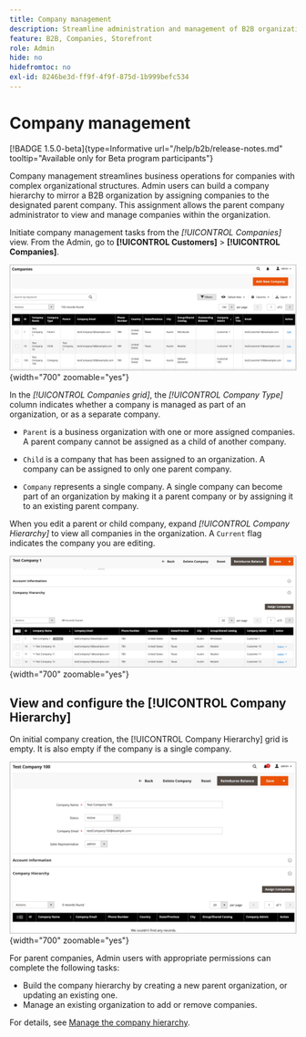 ```yaml
---
title: Company management
description: Streamline administration and management of B2B organizations with complex operational models.
feature: B2B, Companies, Storefront
role: Admin
hide: no
hidefromtoc: no
exl-id: 8246be3d-ff9f-4f9f-875d-1b999befc534
---
```

# Company management

[!BADGE 1.5.0-beta]{type=Informative url="/help/b2b/release-notes.md" tooltip="Available only for Beta program participants"}

Company management streamlines business operations for companies with complex organizational structures. Admin users can build a company hierarchy to mirror a B2B organization by assigning companies to the designated parent company. This assignment allows the parent company administrator to view and manage companies within the organization.

Initiate company management tasks from the *[!UICONTROL Companies]* view. From the Admin, go to  **[!UICONTROL Customers]** > **[!UICONTROL Companies]**.

  ![B2B Manage Companies Grid](./assets/companies-grid-view.png){width="700" zoomable="yes"}

In the *[!UICONTROL Companies grid]*, the *[!UICONTROL Company Type]* column indicates whether a company is managed as part of an organization, or as a separate company.

- `Parent` is a business organization with one or more assigned companies. A parent company cannot be assigned as a child of another company.

- `Child` is a company that has been assigned to an organization. A company can be assigned to only one parent company.

- `Company` represents a single company. A single company can become part of an organization by making it a parent company or by assigning it to an existing parent company.

When you edit a parent or child company, expand *[!UICONTROL Company Hierarchy]* to view all companies in the organization. A `Current` flag indicates the company you are editing.

   ![B2B Company Hierarchy grid](./assets/company-detail-hierarchy-current-flag.png){width="700" zoomable="yes"}


## View and configure the [!UICONTROL Company Hierarchy]

On initial company creation, the [!UICONTROL Company Hierarchy] grid is empty. It is also empty if the company is a single company.

![B2B Company Hierarchy Grid](./assets/company-hierarchy-grid.png){width="700" zoomable="yes"}

For parent companies, Admin users with appropriate permissions can complete the following tasks:

- Build the company hierarchy by creating a new parent organization, or updating an existing one.
- Manage an existing organization to add or remove companies.

For details, see [Manage the company hierarchy](assign-companies.md).
